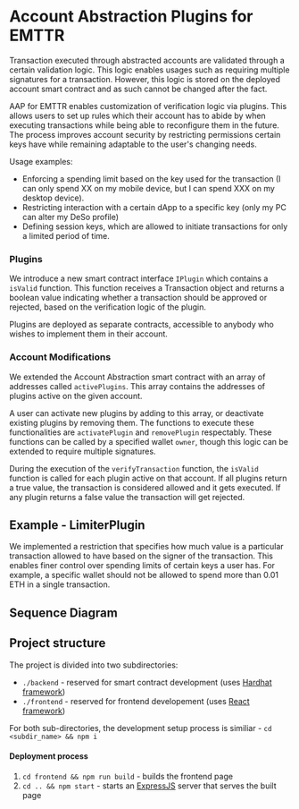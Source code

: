 # Account Abstraction Plugins for EMTTR


Transaction executed through abstracted accounts are validated through a certain validation logic. This logic enables usages such as requiring multiple signatures for a transaction. However, this logic is stored on the deployed account smart contract and as such cannot be changed after the fact.

AAP for EMTTR enables customization of verification logic via plugins. This allows users to set up rules which their account has to abide by when executing transactions while being able to reconfigure them in the future. The process improves account security by restricting permissions certain keys have while remaining adaptable to the user's changing needs.

Usage examples:

-   Enforcing a spending limit based on the key used for the transaction (I can only spend XX on my mobile device, but I can spend XXX on my desktop device).
-   Restricting interaction with a certain dApp to a specific key (only my PC can alter my DeSo profile)
-   Defining session keys, which are allowed to initiate transactions for only a limited period of time.


### Plugins

We introduce a new smart contract interface `IPlugin` which contains a `isValid` function. This function receives a Transaction object and returns a boolean value indicating whether a transaction should be approved or rejected, based on the verification logic of the plugin.

Plugins are deployed as separate contracts, accessible to anybody who wishes to implement them in their account.

### Account Modifications

We extended the Account Abstraction smart contract with an array of addresses called `activePlugins`. This array contains the addresses of plugins active on the given account.

A user can activate new plugins by adding to this array, or deactivate existing plugins by removing them. The functions to execute these functionalities are `activatePlugin` and `removePlugin` respectably. These functions can be called by a specified wallet `owner`, though this logic can be extended to require multiple signatures.

During the execution of the `verifyTransaction` function, the `isValid` function is called for each plugin active on that account. If all plugins return a true value, the transaction is considered allowed and it gets executed. If any plugin returns a false value the transaction will get rejected.



## Example - LimiterPlugin

We implemented a restriction that specifies how much value is a particular transaction allowed to have based on the signer of the transaction. This enables finer control over spending limits of certain keys a user has. For example, a specific wallet should not be allowed to spend more than 0.01 ETH in a single transaction.

## Sequence Diagram


## Project structure

The project is divided into two subdirectories:

-   `./backend` - reserved for smart contract development (uses [Hardhat framework](https://hardhat.org/))
-   `./frontend` - reserved for frontend developement (uses [React framework](https://reactjs.org/))

For both sub-directories, the development setup process is similiar - `cd <subdir_name> && npm i`

#### Deployment process

1. `cd frontend && npm run build` - builds the frontend page
2. `cd .. && npm start` - starts an [ExpressJS](https://expressjs.com/) server that serves the built page




